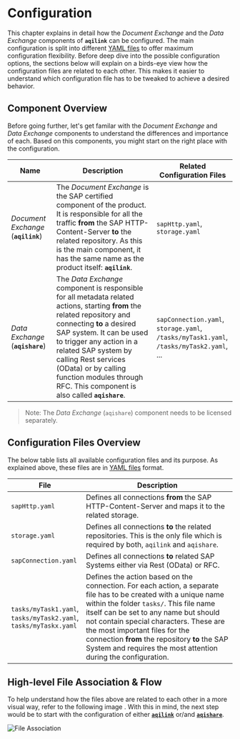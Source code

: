 # Configuration

This chapter explains in detail how the *Document Exchange* and the *Data Exchange* components of **`aqilink`** can be configured. The main configuration is split into different [YAML files](https://yaml.org) to offer maximum configuration flexibility. Before deep dive into the possible configuration options, the sections below will explain on a birds-eye view how the configuration files are related to each other. This makes it easier to understand which configuration file has to be tweaked to achieve a desired behavior.


## Component Overview <!-- {docsify-ignore} -->
Before going further, let's get familar with the *Document Exchange* and *Data Exchange* components to understand the differences and importance of each. Based on this components, you might start on the right place with the configuration.

| Name      | Description | Related Configuration Files
| ----------- | ----------- |----------- |
| *Document Exchange* (**``aqilink``**) | The *Document Exchange* is the SAP certified component of the product. It is responsible for all the traffic **from** the SAP HTTP-Content-Server **to** the related repository. As this is the main component, it has the same name as the product itself: **`aqilink`**.  | ``sapHttp.yaml``,<br/>``storage.yaml`` |
| *Data Exchange* (**``aqishare``**) | The *Data Exchange* component is responsible for all metadata related actions, starting **from** the related repository and connecting **to** a desired SAP system. It can be used to trigger any action in a related SAP system by calling Rest services (OData) or by calling function modules through RFC. This component is also called **`aqishare`**.   | ``sapConnection.yaml``, <br/> ``storage.yaml``, <br/> ``/tasks/myTask1.yaml``, <br/> ``/tasks/myTask2.yaml``, <br/> ... |

> Note: The *Data Exchange* (``aqishare``) component needs to be licensed separately.

## Configuration Files Overview <!-- {docsify-ignore} -->
The below table lists all available configuration files and its purpose. As explained above, these files are in [YAML files](https://yaml.org) format.

| File      | Description |
| ----------- | ----------- |
| ``sapHttp.yaml`` | Defines all connections **from** the SAP HTTP-Content-Server and maps it to the related storage. |
| ``storage.yaml`` | Defines all connections **to** the related repositories. This is the only file which is required by both, `aqilink` and `aqishare`.  |
| ``sapConnection.yaml`` | Defines all connections **to** related SAP Systems either via Rest (OData) or RFC.  |
| ``tasks/myTask1.yaml``, <br/>``tasks/myTask2.yaml``, <br/> ``tasks/myTaskx.yaml`` | Defines the action based on the connection. For each action, a separate file has to be created with a unique name within the folder ``tasks/``. This file name itself can be set to any name but should not contain special characters. These are the most important files for the connection **from** the repository **to** the SAP System and requires the most attention during the configuration. <br> |

## High-level File Association & Flow <!-- {docsify-ignore} -->
To help understand how the files above are related to each other in a more visual way, refer to the following image . With this in mind, the next step would be to start with the configuration of either [**`aqilink`**](/configuration/aqilink/) or/and [**`aqishare`**](/configuration/aqishare/).

![File Association](../../_media/aqilink_high-level-architecture-files.png)